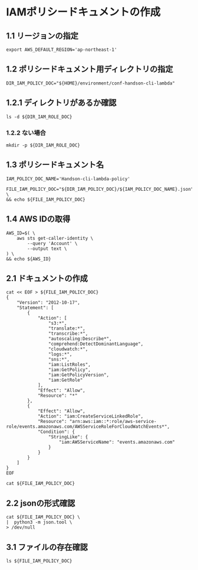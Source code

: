 # IAMポリシードキュメントの作成

## 1.1 リージョンの指定
    export AWS_DEFAULT_REGION='ap-northeast-1'

## 1.2 ポリシードキュメント用ディレクトリの指定
    DIR_IAM_POLICY_DOC="${HOME}/environment/conf-handson-cli-lambda"

## 1.2.1 ディレクトリがあるか確認
    ls -d ${DIR_IAM_ROLE_DOC}

### 1.2.2 ない場合
    mkdir -p ${DIR_IAM_ROLE_DOC}

## 1.3 ポリシードキュメント名
    IAM_POLICY_DOC_NAME='Handson-cli-lambda-policy'

    FILE_IAM_POLICY_DOC="${DIR_IAM_POLICY_DOC}/${IAM_POLICY_DOC_NAME}.json" \
    && echo ${FILE_IAM_POLICY_DOC}

## 1.4 AWS IDの取得
    AWS_ID=$( \
        aws sts get-caller-identity \
            --query 'Account' \
            --output text \
    ) \
    && echo ${AWS_ID}

## 2.1 ドキュメントの作成
    cat << EOF > ${FILE_IAM_POLICY_DOC}
    {
        "Version": "2012-10-17",
        "Statement": [
            {
                "Action": [
                    "s3:*",
                    "translate:*",
                    "transcribe:*",
                    "autoscaling:Describe*",
                    "comprehend:DetectDominantLanguage",
                    "cloudwatch:*",
                    "logs:*",
                    "sns:*",
                    "iam:ListRoles",
                    "iam:GetPolicy",
                    "iam:GetPolicyVersion",
                    "iam:GetRole"
                ],
                "Effect": "Allow",
                "Resource": "*"
            },
            {
                "Effect": "Allow",
                "Action": "iam:CreateServiceLinkedRole",
                "Resource": "arn:aws:iam::*:role/aws-service-role/events.amazonaws.com/AWSServiceRoleForCloudWatchEvents*",
                "Condition": {
                    "StringLike": {
                        "iam:AWSServiceName": "events.amazonaws.com"
                    }
                }
            }
        ]
    }
    EOF

    cat ${FILE_IAM_POLICY_DOC}

## 2.2 jsonの形式確認
    cat ${FILE_IAM_POLICY_DOC} \
    |  python3 -m json.tool \
    > /dev/null

## 3.1  ファイルの存在確認
    ls ${FILE_IAM_POLICY_DOC}